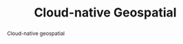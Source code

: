 ---
title: Cloud-native Geospatial
subject: 
subtitle: 
short_title: 2. CNG
authors:
  - name: Vance Russell
    affiliations:
      - 3point.xyz
    email: vance@3point.xyz
license: CC-BY-4.0
keywords: 
abstract: |
  Cloud-native geospatial
kernelspec:
  name: python3
  display_name: Python 3
exports:
  - format: docx
  - format: pdf
    template: volcanica
    article_type: Report
# downloads:
#   - id: neospatial.pdf
#     title: neospatial intro   
---